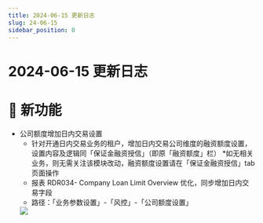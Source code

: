 ```yaml
---
title: 2024-06-15 更新日志
slug: 24-06-15
sidebar_position: 0
---
```



# 2024-06-15 更新日志

# 🎉 新功能

- 公司额度增加日内交易设置
    - 针对开通日内交易业务的租户，增加日内交易公司维度的融资额度设置，设置内容及逻辑同「保证金融资授信」（即原「融资额度」栏）
    *如无相关业务，则无需关注该模块改动，融资额度设置请在「保证金融资授信」tab 页面操作
    - 报表 RDR034- Company Loan Limit Overview 优化，同步增加日内交易字段
    - 路径：「业务参数设置」-「风控」-「公司额度设置」
    <img src="/assets/NifGbUoq7oj5V7xpEdtc1Kmpntc.png" src-width="3250" src-height="1588" align="center"/>

